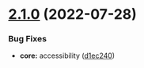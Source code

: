 # [2.1.0](https://github.com/italia/design-scuole-pagine-statiche/compare/v2.0.0...v2.1.0) (2022-07-28)


### Bug Fixes

* **core:** accessibility ([d1ec240](https://github.com/italia/design-scuole-pagine-statiche/commit/d1ec2406281679e0fed4efbf8b4c31f12da2be33))



